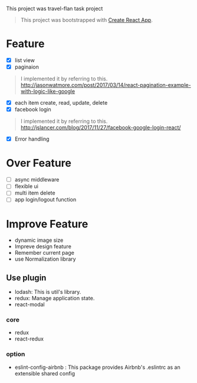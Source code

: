 
This project was travel-flan task project
>This project was bootstrapped with [Create React App](https://github.com/facebookincubator/create-react-app).

# Feature

- [x] list view
- [x] paginaion
>I implemented it by referring to this. http://jasonwatmore.com/post/2017/03/14/react-pagination-example-with-logic-like-google
- [x] each item create, read, update, delete
- [x] facebook login
>I implemented it by referring to this. http://jslancer.com/blog/2017/11/27/facebook-google-login-react/
- [x] Error handling

# Over Feature
- [ ] async middleware
- [ ] flexible ui
- [ ] multi item delete
- [ ] app login/logout function

# Improve Feature
- dynamic image size
- Impreve design feature
- Remember current page
- use Normalization library

## Use plugin
- lodash: This is util's library.
- redux: Manage application state.
- react-modal

### core
- redux
- react-redux

### option
- eslint-config-airbnb : This package provides Airbnb's .eslintrc as an extensible shared config
